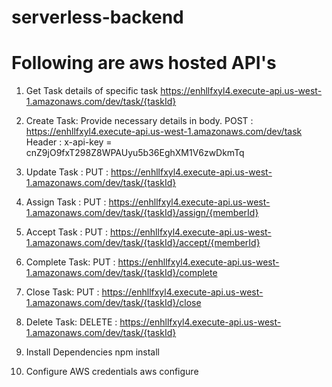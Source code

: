 # serverless-backend

# Following are aws hosted API's
  1. Get Task details of specific task
      https://enhllfxyl4.execute-api.us-west-1.amazonaws.com/dev/task/{taskId}
      
  2. Create Task: Provide necessary details in body.
      POST : https://enhllfxyl4.execute-api.us-west-1.amazonaws.com/dev/task
      Header : x-api-key = cnZ9jO9fxT298Z8WPAUyu5b36EghXM1V6zwDkmTq
     
  3. Update Task : 
      PUT : https://enhllfxyl4.execute-api.us-west-1.amazonaws.com/dev/task/{taskId}
      
  4. Assign Task : 
      PUT : https://enhllfxyl4.execute-api.us-west-1.amazonaws.com/dev/task/{taskId}/assign/{memberId}
      
  5. Accept Task : 
      PUT : https://enhllfxyl4.execute-api.us-west-1.amazonaws.com/dev/task/{taskId}/accept/{memberId}
      
  6. Complete Task:
      PUT : https://enhllfxyl4.execute-api.us-west-1.amazonaws.com/dev/task/{taskId}/complete
      
  7. Close Task:
      PUT : https://enhllfxyl4.execute-api.us-west-1.amazonaws.com/dev/task/{taskId}/close
      
  8. Delete Task:
      DELETE : https://enhllfxyl4.execute-api.us-west-1.amazonaws.com/dev/task/{taskId}
   


1. Install Dependencies
npm install

2. Configure AWS credentials
aws configure

